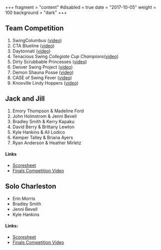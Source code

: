 +++
fragment = "content"
#disabled = true
date = "2017-10-05"
weight = 100
background = "dark"
+++

## Team Competition

1. SwingColumbus ([video](https://www.youtube.com/watch?v=mzhJ14Lmmnk&list=PLw2dfcFL5AM56Dy14GztcALInVCb6e83s&index=1))
2. CTA Blueline ([video](https://www.youtube.com/watch?v=52uw22HKnlw&index=2&list=PLw2dfcFL5AM56Dy14GztcALInVCb6e83s))
3. Daytonnati ([video](https://www.youtube.com/watch?v=_uRaSVSIR0M&index=3&list=PLw2dfcFL5AM56Dy14GztcALInVCb6e83s))
4. Tenacious Swing *Collegiate Cup Champions*([video](https://www.youtube.com/watch?v=AO7qT03zF4U&list=PLw2dfcFL5AM56Dy14GztcALInVCb6e83s&index=4)) 
5. Dirty Scrubbable Princesses ([video](https://www.youtube.com/watch?v=xKQ6fE1D0gs&list=PLw2dfcFL5AM56Dy14GztcALInVCb6e83s&index=6))
6. Denver Swing Project ([video](https://www.youtube.com/watch?v=fodB65e_No4&index=8&list=PLw2dfcFL5AM56Dy14GztcALInVCb6e83s))
7. Demon Shauna Posse ([video](https://www.youtube.com/watch?v=e7MIkoWL0ds&index=7&list=PLw2dfcFL5AM56Dy14GztcALInVCb6e83s))
8. CASE of Swing Fever ([video](https://www.youtube.com/watch?v=IpgFeAzQzJA&list=PLw2dfcFL5AM56Dy14GztcALInVCb6e83s&index=9))
9. Knoxville Lindy Hoppers ([video](https://youtu.be/l0rDXCccgk8?list=PLw2dfcFL5AM56Dy14GztcALInVCb6e83s))

## Jack and Jill

1. Emory Thompson & Madeline Ford
2. John Holmstrom & Jenni Bevell
3. Bradley Smith & Kerry Kapaku
4. David Berry & Brittany Lewton
5. Kyle Hankins & Ali Lodico
6. Kemper Talley & Briana Ayers
7. Ryan Anderson & Heather Mirletz

#### Links

* [Scoresheet](/images/competitions/2015_jack_and_jill.png)
* [Finals Competition Video](https://www.youtube.com/watch?v=0Lu4DT0eAC4&list=PLw2dfcFL5AM56Dy14GztcALInVCb6e83s&index=5)

## Solo Charleston

* Erin Morris
* Bradley Smith
* Jenni Bevell
* Kyle Hankins

#### Links:

* [Scoresheet](/images/competitions/2015_solo.png)
* [Finals Competition Video](https://www.youtube.com/watch?v=CzAJI8mj2Y0&list=PLw2dfcFL5AM56Dy14GztcALInVCb6e83s&index=10)
